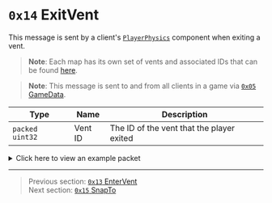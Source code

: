# `0x14` ExitVent

This message is sent by a client's [`PlayerPhysics`](../05_innernetobject_types/09_playerphysics.md) component when exiting a vent.

> **Note**: Each map has its own set of vents and associated IDs that can be found [here](../07_miscellaneous/04_map_specific_ids_for_vents_and_tasks.md).

> **Note**: This message is sent to and from all clients in a game via [`0x05` GameData](../02_root_message_types/05_gamedata.md).

| Type | Name | Description |
| --- | --- | --- |
| `packed uint32` | Vent ID | The ID of the vent that the player exited |

<details>
    <summary>Click here to view an example packet</summary>

```
01              # Reliable packet
00fc            # Nonce
0b0005          # Hazel message (tag of 0x05 = GameData)
    d3503f8a    # Game ID: -1975562029 (REDSUS)
    040002      # Hazel message (tag of 0x02 = RPC)
        bd01    # Sender (PlayerPhysics) Net ID: 189
        14      # RPC Call ID: 20 (ExitVent)
        08      # Vent ID: 8
```
</details>

---

> Previous section: [`0x13` EnterVent](19_entervent.md)<br>
> Next section: [`0x15` SnapTo](21_snapto.md)

